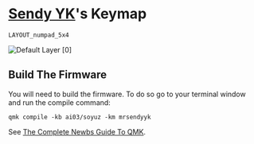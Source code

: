 # [Sendy YK](https://mr.sendyyk.com)'s Keymap

`LAYOUT_numpad_5x4`

![Default Layer [0]](https://raw.githubusercontent.com/mrsendyyk/my_qmk/master/soyuz_numpad/assets/ai03_soyuz_mrsendyyk.jpg)

## Build The Firmware

You will need to build the firmware. To do so go to your terminal window and run the compile command:

    qmk compile -kb ai03/soyuz -km mrsendyyk

See [The Complete Newbs Guide To QMK](https://docs.qmk.fm/#/newbs).

